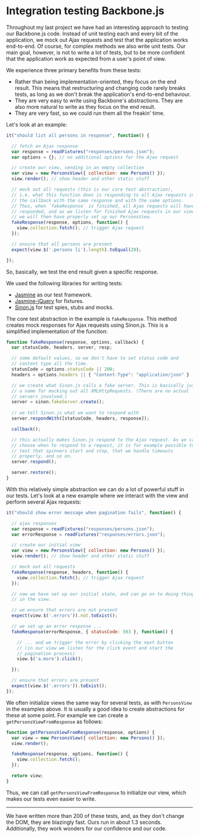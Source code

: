 Integration testing Backbone.js
===============================

Throughout my last project we have had an interesting approach to
testing our Backbone.js code. Instead of unit testing each and every bit
of the application, we mock out Ajax requests and test that the
application works end-to-end. Of course, for complex methods we also
write unit tests. Our main goal, however, is not to write a lot of
tests, but to be more confident that the application work as expected
from a user's point of view.

We experience three primary benefits from these tests:

* Rather than being implementation-oriented, they focus on the end
  result. This means that restructuring and changing code rarely breaks
  tests, as long as we don't break the application's end-to-end
  behaviour.
* They are very easy to write using Backbone's abstractions. They are
  also more natural to write as they focus on the end result.
* They are very fast, so we could run them all the freakin' time.

Let's look at an example:

```javascript
it("should list all persons in response", function() {

  // fetch an Ajax response
  var response = readFixtures("responses/persons.json");
  var options = {}; // no additional options for the Ajax request

  // create our view, sending in an empty collection
  var view = new PersonsView({ collection: new Persons() });
  view.render(); // show header and other static stuff

  // mock out all requests (this is our core test abstraction),
  // i.e. what this function does is responding to all Ajax requests in
  // the callback with the same response and with the same options.
  // Thus, when `fakeResponse` is finished, all Ajax requests will have
  // responded, and as we listen for finished Ajax requests in our view,
  // we will then have properly set up our PersonsView.
  fakeResponse(response, options, function() {
    view.collection.fetch(); // trigger Ajax request
  });

  // ensure that all persons are present
  expect(view.$('.persons li').length).toEqual(20);

});
```

So, basically, we test the end result given a specific response.

We used the following libraries for writing tests:

* [Jasmine](http://pivotal.github.com/jasmine/) as our test framework.
* [Jasmine-jQuery](https://github.com/velesin/jasmine-jquery) for
  fixtures.
* [Sinon.js](http://sinonjs.org/) for test spies, stubs and mocks.

The core test abstraction in the example is `fakeResponse`. This method
creates mock responses for Ajax requests using Sinon.js. This is a
simplified implementation of the function:

```javascript
function fakeResponse(response, options, callback) {
  var statusCode, headers, server, resp;

  // some default values, so we don't have to set status code and
  // content type all the time.
  statusCode = options.statusCode || 200;
  headers = options.headers || { "Content-Type": "application/json" }

  // we create what Sinon.js calls a fake server. This is basically just
  // a name for mocking out all XMLHttpRequests. (There are no actual
  // servers involved.)
  server = sinon.fakeServer.create();
  
  // we tell Sinon.js what we want to respond with
  server.respondWith([statusCode, headers, response]);

  callback();

  // this actually makes Sinon.js respond to the Ajax request. As we can
  // choose when to respond to a request, it is for example possible to
  // test that spinners start and stop, that we handle timeouts
  // properly, and so on.
  server.respond();

  server.restore();
}
```

With this relatively simple abstraction we can do a lot of powerful
stuff in our tests. Let's look at a new example where we interact with
the view and perform several Ajax requests:

```javascript
it("should show error message when pagination fails", function() {

  // ajax responses
  var response = readFixtures("responses/persons.json");
  var errorResponse = readFixtures("responses/errors.json");

  // create our initial view
  var view = new PersonsView({ collection: new Persons() });
  view.render(); // show header and other static stuff

  // mock out all requests
  fakeResponse(response, headers, function() {
    view.collection.fetch(); // trigger Ajax request
  });

  // now we have set up our initial state, and can go on to doing things
  // in the view.

  // we ensure that errors are not present
  expect(view.$('.errors')).not.toExist();

  // we set up an error response ...
  fakeResponse(errorResponse, { statusCode: 503 }, function() {

    // ... and we trigger the error by clicking the next button
    // (in our view we listen for the click event and start the
    // pagination process)
    view.$('a.more').click();

  });

  // ensure that errors are present
  expect(view.$('.errors')).toExist();
});
```

We often initialize views the same way for several tests, as with
`PersonsView` in the examples above. It is usually a good idea to create
abstractions for these at some point. For example we can create a
`getPersonsViewFromResponse` as follows:

```javascript
function getPersonsViewFromResponse(response, options) {
  var view = new PersonsView({ collection: new Persons() });
  view.render();

  fakeResponse(response, options, function() {
    view.collection.fetch();
  });

  return view;
}
```

Thus, we can call `getPersonsViewFromResponse` to initialize our view,
which makes our tests even easier to write.

---

We have written more than 200 of these tests, and, as they don't change
the DOM, they are blazingly fast. Ours run in about 1.3 seconds.
Additionally, they work wonders for our confidence and our code.
